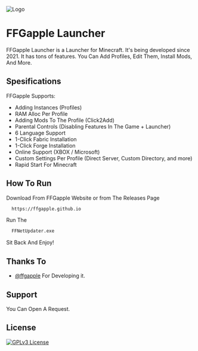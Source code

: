 
![Logo](https://ffgapple.github.io/images/GappleLogoV1.png)

    
# FFGapple Launcher

FFGapple Launcher is a Launcher for Minecraft. It's being developed since 2021. It has tons of features. You Can Add Profiles, Edit Them, Install Mods, And More.




## Spesifications
FFGapple Supports:

- Adding Instances (Profiles)
- RAM Alloc Per Profile
- Adding Mods To The Profile (Click2Add)
- Parental Controls (Disabling Features In The Game + Launcher)
- 6 Language Support
- 1-Click Fabric Installation
- 1-Click Forge Installation
- Online Support (XBOX / Microsoft)
- Custom Settings Per Profile (Direct Server, Custom Directory, and more)
- Rapid Start For Minecraft


  
## How To Run
Download From FFGapple Website or from The Releases Page

```bash
  https://ffgapple.github.io
```

Run The

```bash
  FFNetUpdater.exe
```

Sit Back And Enjoy!



  
## Thanks To

- [@ffgapple](https://www.github.com/ffgapple) For Developing it.

  
## Support

You Can Open A Request.

  
## License


[![GPLv3 License](https://img.shields.io/badge/License-GPL%20v3-yellow.svg)](https://opensource.org/licenses/)


  
